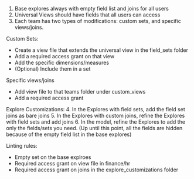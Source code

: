 1. Base explores always with empty field list and joins for all users
2. Universal Views should have fields that all users can access
3. Each team has two types of modifications: custom sets, and specific views/joins.

Custom Sets:
- Create a view file that extends the universal view in the field_sets folder
- Add a required access grant on that view
- Add the specific dimensions/measures
- (Optional) Include them in a set

Specific views/joins
- Add view file to that teams folder under custom_views
- Add a required access grant

Explore Customizations:
4. In the Explores with field sets, add the field set joins as bare joins
5. In the Explores with custom joins, refine the Explores with field sets and add joins
6. In the model, refine the Explores to add the only the fields/sets you need. (Up until this point, all the fields are hidden because of the empty field list in the base explores)



Linting rules:
- Empty set on the base explroes
- Required access grant on view file in finance/hr
- Required access grant on joins in the explore_customizations folder
